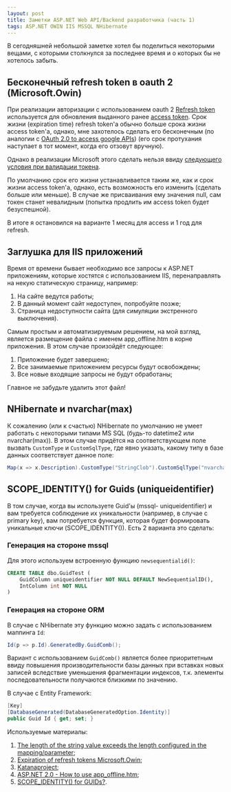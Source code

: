 ```yaml
---
layout: post
title: Заметки ASP.NET Web API/Backend разработчика (часть 1)
tags: ASP.NET OWIN IIS MSSQL NHibernate 
---
```


В сегодняшней небольшой заметке хотел бы поделиться некоторыми вещами, с которыми столкнулся за последнее время и о которых бы не хотелось забыть.

## Бесконечный refresh token в oauth 2 (Microsoft.Owin)

При реализации авторизации с использованием oauth 2 [Refresh token](https://tools.ietf.org/html/rfc6749#section-1.5) используется для обновления выданного ранее [access token](https://tools.ietf.org/html/rfc6749#section-1.4). Срок жизни (expiration time) refresh token'a обычно больше срока жизни access token'a, однако, мне захотелось сделать его бесконечным (по аналогии с [OAuth 2.0 to access google APIs](https://developers.google.com/identity/protocols/OAuth2)) (его срок протухания наступает в тот момент, когда его отзовут вручную).

Однако в реализации Microsoft этого сделать нельзя ввиду [следующего условия при валидации токена](https://github.com/jchannon/katanaproject/blob/24aa43641adac57cb5bd523b77bdc0ced9f0455d/src/Microsoft.Owin.Security.OAuth/OAuthAuthorizationServerHandler.cs#L627-L633).

По умолчанию срок его жизни устанавливается таким же, как и срок жизни access token'a, однако, есть возможность его изменить (сделать больше или меньше). В случае же присваивания ему значения null, сам токен станет невалидным (попытка продлить им access token будет безуспешной).

В итоге я остановился на варианте 1 месяц для access и 1 год для refresh.

## Заглушка для IIS приложений

Время от времени бывает необходимо все запросы к ASP.NET приложениям, которые хостятся с использованием IIS, перенаправлять на некую статическую страницу, например:

1. На сайте ведутся работы;
2. В данный момент сайт недоступен, попробуйте позже;
3. Страница недоступности сайта (для симуляции экстренного выключения).

Самым простым и автоматизируемым решением, на мой взгляд, является размещение файла с именем app_offline.htm в корне приложения. В этом случае произойдёт следующее:

1. Приложение будет завершено;
2. Все занимаемые приложением ресурсы будут освобождены;
3. Все новые входящие запросы не будут обработаны;

Главное не забудьте удалить этот файл!

## NHibernate и nvarchar(max)

К сожалению (или к счастью) NHibernate по умолчанию не умеет работать с некоторыми типами MS SQL (будь-то datetime2 или nvarchar(max)). В этом случае придётся на соответствующем поле вызвать `CustomType` и `CustomSqlType`, где явно указать, какому типу в базе данных соответствует данное поле:

```c#
Map(x => x.Description).CustomType("StringClob").CustomSqlType("nvarchar(max)");
```

## SCOPE_IDENTITY() for Guids (uniqueidentifier)

В том случае, когда вы используете Guid'ы (mssql- uniqueidentifier) и вам требуется соблюдение их уникальности (например, в случае с primary key), вам потребуется функция, которая будет формировать уникальные ключи (SCOPE_IDENTITY()). Есть 2 варианта это сделать:

### Генерация на стороне mssql

Для этого используем встроенную функцию `newsequentialid()`:

```sql
CREATE TABLE dbo.GuidTest (
    GuidColumn uniqueidentifier NOT NULL DEFAULT NewSequentialID(),
    IntColumn int NOT NULL
)
```

### Генерация на стороне ORM

В случае с NHibernate эту функцию можно задать с использованием маппинга `Id`:

```c#
Id(p => p.Id).GeneratedBy.GuidComb();
```

Вариант с использованием `GuidComb()` является более приоритетным ввиду повышения производительности базы данных при вставках новых записей вследствие уменьшения фрагментации индексов, т.к. элементы последовательности получаются близкими по значению.

В случае с Entity Framework:

```c#
[Key]
[DatabaseGenerated(DatabaseGeneratedOption.Identity)]
public Guid Id { get; set; }
```

Используемые материалы:

1. [The length of the string value exceeds the length configured in the mapping/parameter](http://stackoverflow.com/questions/12708171/the-length-of-the-string-value-exceeds-the-length-configured-in-the-mapping-para);
2. [Expiration of refresh tokens Microsoft.Owin](http://stackoverflow.com/questions/41066253/expiration-of-refresh-tokens-microsoft-owin/41144221#41144221);
3. [Katanaproject](https://github.com/jchannon/katanaproject);
4. [ASP.NET 2.0 - How to use app_offline.htm](http://stackoverflow.com/questions/1153449/asp-net-2-0-how-to-use-app-offline-htm);
5. [SCOPE_IDENTITY() for GUIDs?](http://stackoverflow.com/questions/1509947/scope-identity-for-guids).